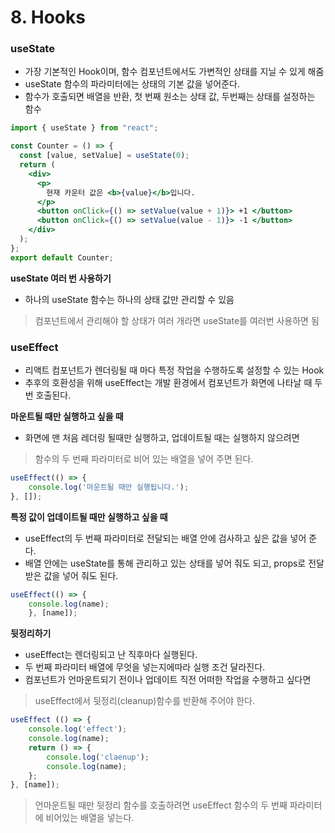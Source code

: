 # 8. Hooks

### useState

- 가장 기본적인 Hook이며, 함수 컴포넌트에서도 가변적인 상태를 지닐 수 있게 해줌
- useState 함수의 파라미터에는 상태의 기본 값을 넣어준다.
- 함수가 호출되면 배열을 반환, 첫 번째 원소는 상태 값, 두번째는 상태를 설정하는 함수

```jsx
import { useState } from "react";

const Counter = () => {
  const [value, setValue] = useState(0);
  return (
    <div>
      <p>
        현재 카운터 값은 <b>{value}</b>입니다.
      </p>
      <button onClick={() => setValue(value + 1)}> +1 </button>
      <button onClick={() => setValue(value - 1)}> -1 </button>
    </div>
  );
};
export default Counter;
```

**useState 여러 번 사용하기**

- 하나의 useState 함수는 하나의 상태 값만 관리할 수 있음

> 컴포넌트에서 관리해야 할 상태가 여러 개라면 useState를 여러번 사용하면 됨
> 

### useEffect

- 리액트 컴포넌트가 렌더링될 때 마다 특정 작업을 수행하도록 설정할 수 있는 Hook
- 추후의 호환성을 위해 useEffect는 개발 환경에서 컴포넌트가 화면에 나타날 때 두 번 호출된다.

**마운트될 때만 실행하고 싶을 때**

- 화면에 맨 처음 레더링 될때만 실행하고, 업데이트될 때는 실행하지 않으려면

> 함수의 두 번째 파라미터로 비어 있는 배열을 넣어 주면 된다.
> 

```jsx
useEffect(() => {
	console.log('마운트될 때만 실행됩니다.');
}, []);
```

**특정 값이 업데이트될 때만 실행하고 싶을 때**

- useEffect의 두 번째 파라미터로 전달되는 배열 안에 검사하고 싶은 값을 넣어 준다.
- 배열 안에는 useState를 통해 관리하고 있는 상태를 넣어 줘도 되고, props로 전달받은 값을 넣어 줘도 된다.

```jsx
useEffect(() => {
	console.log(name);
	}, [name]);
```

**뒷정리하기**

- useEffect는 렌더링되고 난 직후마다 실행된다.
- 두 번째 파라미터 배열에 무엇을 넣는지에따라 실행 조건 달라진다.
- 컴포넌트가 언마운트되기 전이나 업데이트 직전 어떠한 작업을 수행하고 싶다면

> useEffect에서 뒷정리(cleanup)함수를 반환해 주어야 한다.
> 

```jsx
useEffect (() => {
	console.log('effect');
	console.log(name);
	return () => {
		console.log('claenup');
		console.log(name);
	};
}, [name]);
```

> 언마운트될 때만 뒷정리 함수를 호출하려면 useEffect 함수의 두 번째 파라미터에 비어있는 배열을 넣는다.
>
